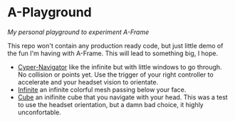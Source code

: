 # A-Playground

_My personal playground to experiment A-Frame_

This repo won't contain any production ready code, but just little demo of the fun I'm having with A-Frame. This will lead to something big, I hope.

- [Cyper-Navigator](https://maxwellito.github.io/a-playground/cyber-navigator/) like the infinite but with little windows to go through. No collision or points yet. Use the trigger of your right controller to accelerate and your headset vision to orientate.
- [Infinite](https://maxwellito.github.io/a-playground/infinite.html) an infinite colorful mesh passing below your face.
- [Cube](https://maxwellito.github.io/a-playground/cube.html) an inifinite cube that you navigate with your head. This was a test to use the headset orientation, but a damn bad choice, it highly unconfortable.

[//]: # 'In 2020, the cyber space is dominated by big corporations. They will use and ubuse their powers to trap you on your way to access information. Only you can survive and free the knowledge to the world.
Good luck!'
